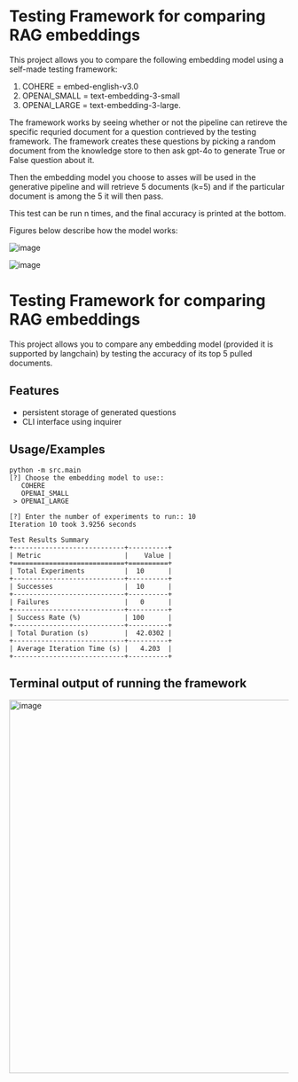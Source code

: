
# Testing Framework for comparing RAG embeddings

This project allows you to compare the following embedding model using a self-made testing framework: 
1. COHERE = embed-english-v3.0
2. OPENAI_SMALL = text-embedding-3-small
3. OPENAI_LARGE = text-embedding-3-large. 

The framework works by seeing whether or not the pipeline can retireve the specific requried document for a question contrieved by the testing framework. The framework creates these questions by picking a random document from the knowledge store to then ask gpt-4o to generate True or False question about it. 

Then the embedding model you choose to asses will be used in the generative pipeline and will retrieve 5 documents (k=5) and if the particular document is among the 5 it will then pass.   

This test can be run n times, and the final accuracy is printed at the bottom. 

Figures below describe how the model works: 

![image](https://github.com/user-attachments/assets/f944c747-cf25-402b-a3dc-64588d6ae44e)


![image](https://github.com/user-attachments/assets/8abf04ea-d729-4219-b688-0ab48088b16a)

# Testing Framework for comparing RAG embeddings

This project allows you to compare any embedding model (provided it is supported by langchain) by testing the accuracy of its top 5 pulled documents. 




## Features

- persistent storage of generated questions
- CLI interface using inquirer


## Usage/Examples

```terminal
python -m src.main
[?] Choose the embedding model to use:: 
   COHERE
   OPENAI_SMALL
 > OPENAI_LARGE

[?] Enter the number of experiments to run:: 10
Iteration 10 took 3.9256 seconds

Test Results Summary
+----------------------------+----------+
| Metric                     |    Value |
+============================+==========+
| Total Experiments          |  10      |
+----------------------------+----------+
| Successes                  |  10      |
+----------------------------+----------+
| Failures                   |   0      |
+----------------------------+----------+
| Success Rate (%)           | 100      |
+----------------------------+----------+
| Total Duration (s)         |  42.0302 |
+----------------------------+----------+
| Average Iteration Time (s) |   4.203  |
+----------------------------+----------+

```

## Terminal output of running the framework
<img width="674" alt="image" src="https://github.com/user-attachments/assets/813f5992-7c5f-4297-a61a-6152a8a752cb">



